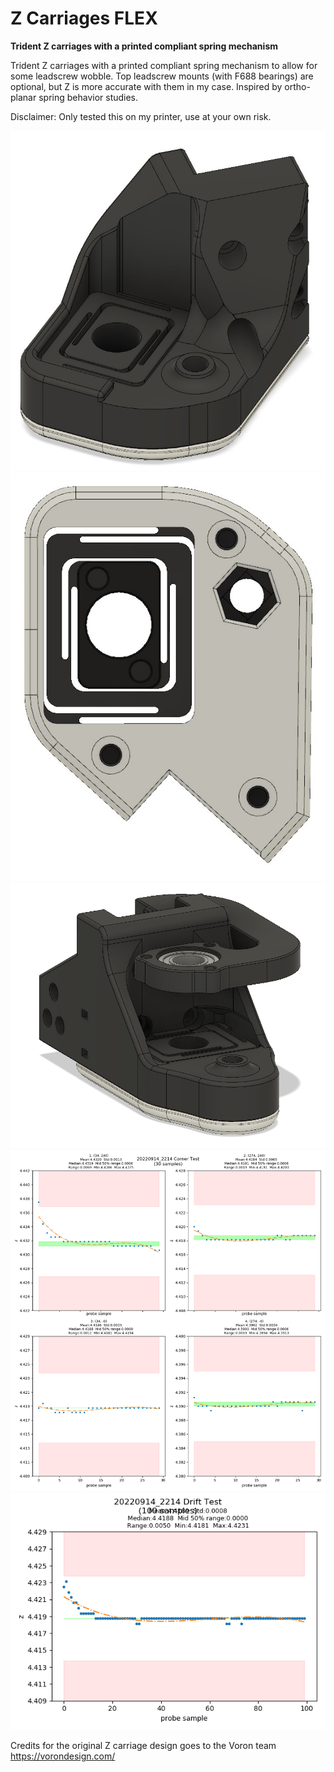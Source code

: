 # Z Carriages FLEX

**Trident Z carriages with a printed compliant spring mechanism**

Trident Z carriages with a printed compliant spring mechanism to allow for some leadscrew wobble. 
Top leadscrew mounts (with F688 bearings) are optional, but Z is more accurate with them in my case.
Inspired by ortho-planar spring behavior studies.

Disclaimer: Only tested this on my printer, use at your own risk.

![](./images/Z_Carriage_FLEX_1.jpg)
![](./images/Z_Carriage_FLEX_2.jpg)
![](./images/Z_Carriage_FLEX_3.png)
![](./images/Z_Carriage_FLEX_corner_test.png)
![](./images/Z_Carriage_FLEX_drift_test.png)

Credits for the original Z carriage design goes to the Voron team 
https://vorondesign.com/
